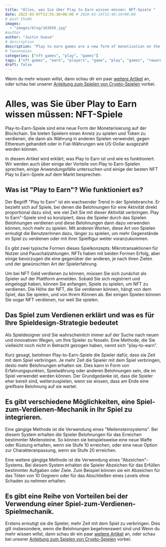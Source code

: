 ```yaml
---
title: "Alles, was Sie über Play to Earn wissen müssen: NFT-Spiele "
date: 2022-03-07T13:55:36+06:00 # 2020-03-14T15:40:24+06:00
# post thumb
images:
  - "images/blog/163036.jpg"
#author
author: "Justin Guese"
# description
description: "Play to earn games are a new form of monetization on the blockchain. They give players an incentive to play and earn tokens, which can then be used as currency "
# Taxonomies
categories: ["nft games", "play", "games"]
tags: ["nft games", "earn", "players", "game", "play", "games", "rewards"]
draft: false
---
```



Wenn du mehr wissen willst, dann schau dir ein paar [weitere Artikel](/blog/) an, oder schau bei unserer [Anleitung zum Spielen von Crypto-Spielen](/services/how-do-i-get-started/) vorbei.

# Alles, was Sie über Play to Earn wissen müssen: NFT-Spiele 

Play-to-Earn-Spiele sind eine neue Form der Monetarisierung auf der Blockchain. Sie bieten Spielern einen Anreiz zu spielen und Token zu verdienen, die dann als Währung in anderen Spielen verwendet, gegen Ethereum gehandelt oder in Fiat-Währungen wie US-Dollar ausgezahlt werden können.

In diesem Artikel wird erklärt, was Play to Earn ist und wie es funktioniert. Wir werden auch über einige der Vorteile von Play to Earn-Spielen sprechen, einige Anwendungsfälle untersuchen und einige der besten NFT Play to Earn-Spiele auf dem Markt besprechen.

## Was ist "Play to Earn"? Wie funktioniert es?

Der Begriff "Play to Earn" ist ein wachsender Trend in der Spielebranche. Er bezieht sich auf Spiele, bei denen die Belohnungen für eine Aktivität direkt proportional dazu sind, wie viel Zeit Sie mit dieser Aktivität verbringen. Play to Earn"-Spiele sind so konzipiert, dass die Spieler durch das Spielen Belohnungen verdienen und diese Belohnungen dann dazu verwenden können, noch mehr zu spielen. Mit anderen Worten, diese Art von Spielen ermutigt die BenutzerInnen dazu, länger zu spielen, um mehr Gegenstände im Spiel zu verdienen oder mit ihrer Spielfigur weiter voranzukommen.

Es gibt zwei typische Formen dieses Spielkonzepts: Mikrotransaktionen für Nutzer und Pauschalzahlungen. NFTs haben mit beiden Formen Erfolg, aber einige bevorzugen die eine gegenüber der anderen, je nach ihren Zielen und der gewünschten Art der Spielerfahrung.

Um bei NFT Geld verdienen zu können, müssen Sie sich zunächst als Spieler auf der Plattform anmelden. Sobald Sie sich registriert und eingeloggt haben, können Sie anfangen, Spiele zu spielen, um NFT zu verdienen. Die Höhe der NFT, die Sie verdienen können, hängt von dem Spiel, das Sie spielen, und von Ihrem Können ab. Bei einigen Spielen können Sie sogar NFT verdienen, nur weil Sie spielen.

## Das Spiel zum Verdienen erklärt und was es für Ihre Spieldesign-Strategie bedeutet

Als Spieldesigner sind Sie wahrscheinlich immer auf der Suche nach neuen und innovativen Wegen, um Ihre Spieler zu fesseln. Eine Methode, die Sie vielleicht noch nicht in Betracht gezogen haben, nennt sich "play-to-earn".

 Kurz gesagt, belohnen Play-to-Earn-Spiele die Spieler dafür, dass sie Zeit mit dem Spiel verbringen. Je mehr Zeit die Spieler mit dem Spiel verbringen, desto mehr Belohnungen erhalten sie. Dies kann in Form von Erfahrungspunkten, Spielwährung oder anderen Belohnungen sein, die im Spiel verwendet werden können. Der Grundgedanke ist, dass die Spieler eher bereit sind, weiterzuspielen, wenn sie wissen, dass am Ende eine greifbare Belohnung auf sie wartet. 

## Es gibt verschiedene Möglichkeiten, eine Spiel-zum-Verdienen-Mechanik in Ihr Spiel zu integrieren. 

Eine gängige Methode ist die Verwendung eines "Meilensteinsystems". Bei diesem System erhalten die Spieler Belohnungen für das Erreichen bestimmter Meilensteine. So können sie beispielsweise eine neue Waffe oder Rüstung erhalten, wenn sie Stufe 10 erreichen, oder eine neue Option zur Charakteranpassung, wenn sie Stufe 20 erreichen.

Eine weitere gängige Methode ist die Verwendung eines "Abzeichen"-Systems. Bei diesem System erhalten die Spieler Abzeichen für das Erfüllen bestimmter Aufgaben oder Ziele. Zum Beispiel können sie ein Abzeichen für das Töten von 10 Gegnern oder für das Abschließen eines Levels ohne Schaden zu nehmen erhalten.

## Es gibt eine Reihe von Vorteilen bei der Verwendung einer Spiel-zum-Verdienen-Spielmechanik.

 Erstens ermutigt sie die Spieler, mehr Zeit mit dem Spiel zu verbringen. Dies gilt insbesondere, wenn die Belohnungen begehrenswert sind und
Wenn du mehr wissen willst, dann schau dir ein paar [weitere Artikel](/blog/) an, oder schau bei unserer [Anleitung zum Spielen von Crypto-Spielen](/services/how-do-i-get-started/) vorbei.

